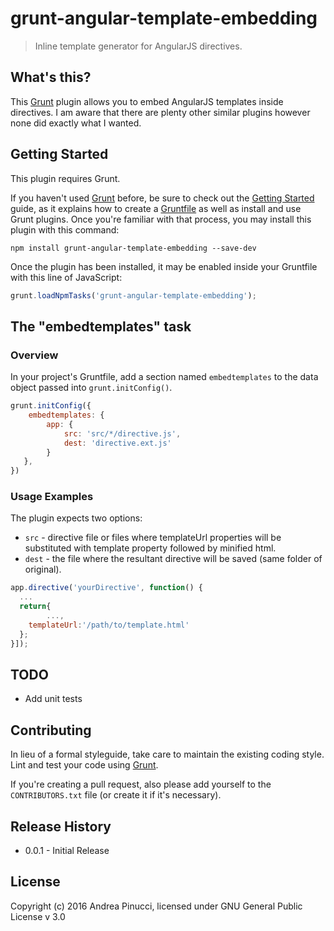 # grunt-angular-template-embedding

> Inline template generator for AngularJS directives.

## What's this?

This [Grunt](http://gruntjs.com/) plugin allows you to embed AngularJS templates inside directives.
I am aware that there are plenty other similar plugins however none did exactly what I wanted.


## Getting Started
This plugin requires Grunt.

If you haven't used [Grunt](http://gruntjs.com/) before, be sure to check out the [Getting Started](http://gruntjs.com/getting-started) guide, as it explains how to create a [Gruntfile](http://gruntjs.com/sample-gruntfile) as well as install and use Grunt plugins. Once you're familiar with that process, you may install this plugin with this command:

```shell
npm install grunt-angular-template-embedding --save-dev
```

Once the plugin has been installed, it may be enabled inside your Gruntfile with this line of JavaScript:

```js
grunt.loadNpmTasks('grunt-angular-template-embedding');
```

## The "embedtemplates" task

### Overview
In your project's Gruntfile, add a section named `embedtemplates` to the data object passed into `grunt.initConfig()`.

```js
grunt.initConfig({
	embedtemplates: {
   		app: {
       		src: 'src/*/directive.js',
        	dest: 'directive.ext.js'
      	}
   },
})
```

### Usage Examples

The plugin expects two options:

* `src` - directive file or files where templateUrl properties will be substituted with template property followed by minified html.
* `dest` - the file where the resultant directive will be saved (same folder of original).


```js
app.directive('yourDirective', function() {
  ...
  return{
		...,
    templateUrl:'/path/to/template.html'
  };
}]);
```


## TODO

* Add unit tests

## Contributing
In lieu of a formal styleguide, take care to maintain the existing coding style. Lint and test your code using [Grunt](http://gruntjs.com/).

If you're creating a pull request, also please add yourself to the `CONTRIBUTORS.txt` file (or create it if it's necessary).

## Release History
* 0.0.1 - Initial Release

## License
Copyright (c) 2016 Andrea Pinucci, licensed under GNU General Public License v 3.0
